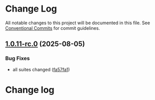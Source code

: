 # Change Log

All notable changes to this project will be documented in this file.
See [Conventional Commits](https://conventionalcommits.org) for commit guidelines.

## [1.0.11-rc.0](https://github.com/zerobias-org/suite/compare/@zerobias-org/suite-google-gcp@1.0.10...@zerobias-org/suite-google-gcp@1.0.11-rc.0) (2025-08-05)


### Bug Fixes

* all suites changed ([fa57fa1](https://github.com/zerobias-org/suite/commit/fa57fa1af7628003297df46b2d7740fe95bd2666))





# Change log

